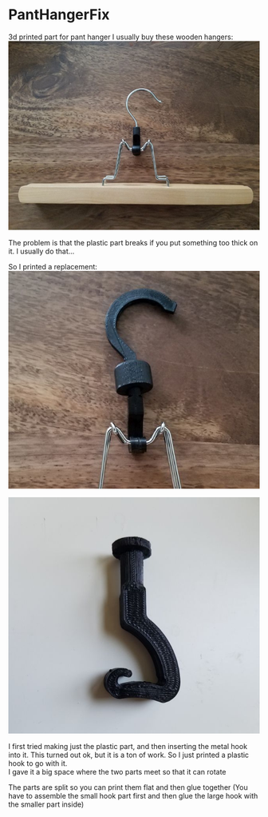 # PantHangerFix
3d printed part for pant hanger
I usually buy these wooden hangers:
![PantHanger](PantHanger.jpg "Pant Hanger")

The problem is that the plastic part breaks if you put something too thick on it.  I usually do that...

So I printed a replacement:
![newHook](newHook.jpg "New Part")

![hookPart](hookPart.jpg "smaller inner hook")

I first tried making just the plastic part, and then inserting the metal hook into it.  This turned out ok, but it is a ton of work.  So I just printed a plastic hook to go with it.  
I gave it a big space where the two parts meet so that it can rotate

The parts are split so you can print them flat and then glue together (You have to assemble the small hook part first and then glue the large hook with the smaller part inside)

